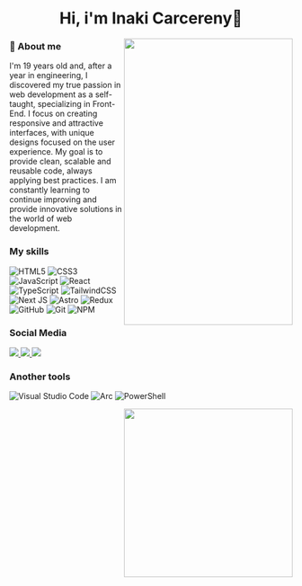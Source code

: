<h1 align='center'>Hi, i'm Inaki Carcereny🚀</h1>

<p>
  <img align="right" height=510px width=300px src='https://media1.giphy.com/media/v1.Y2lkPTc5MGI3NjExaGl2NTNwamxkOGQ2MXhxeGVydHI0MWdlYXIxNXJ1MXlqOXZhNTczYiZlcD12MV9pbnRlcm5hbF9naWZfYnlfaWQmY3Q9Zw/rRUkyPRSt4JdKXT30P/giphy.webp'>
</p>

<h3>
  👾 About me
</h3>

I'm 19 years old and, after a year in engineering, I discovered my true passion in web development as a self-taught, specializing in Front-End. I focus on creating responsive and attractive interfaces, with unique designs focused on the user experience. My goal is to provide clean, scalable and reusable code, always applying best practices. I am constantly learning to continue improving and provide innovative solutions in the world of web development.

<h3>
  My skills
</h3>

![HTML5](https://img.shields.io/badge/html5-%23E34F26.svg?style=for-the-badge&logo=html5&logoColor=white)
![CSS3](https://img.shields.io/badge/css3-%231572B6.svg?style=for-the-badge&logo=css3&logoColor=white)
![JavaScript](https://img.shields.io/badge/javascript-%23323330.svg?style=for-the-badge&logo=javascript&logoColor=%23F7DF1E)
![React](https://img.shields.io/badge/react-%2320232a.svg?style=for-the-badge&logo=react&logoColor=%2361DAFB)
![TypeScript](https://img.shields.io/badge/typescript-%23007ACC.svg?style=for-the-badge&logo=typescript&logoColor=white)
![TailwindCSS](https://img.shields.io/badge/tailwindcss-%2338B2AC.svg?style=for-the-badge&logo=tailwind-css&logoColor=white)
![Next JS](https://img.shields.io/badge/Next-black?style=for-the-badge&logo=next.js&logoColor=white)
![Astro](https://img.shields.io/badge/astro-%232C2052.svg?style=for-the-badge&logo=astro&logoColor=white)
![Redux](https://img.shields.io/badge/redux-%23593d88.svg?style=for-the-badge&logo=redux&logoColor=white)
![GitHub](https://img.shields.io/badge/github-%23121011.svg?style=for-the-badge&logo=github&logoColor=white)
![Git](https://img.shields.io/badge/git-%23F05033.svg?style=for-the-badge&logo=git&logoColor=white)
![NPM](https://img.shields.io/badge/NPM-%23CB3837.svg?style=for-the-badge&logo=npm&logoColor=white)

<h3>
  Social Media
</h3>

<div>
  <a href="https://www.instagram.com/inaki.carce/">
<img src="https://img.shields.io/badge/Instagram-%23E4405F.svg?style=for-the-badge&logo=Instagram&logoColor=white">
</a>
<a href="https://x.com/Inaki_Dev">
<img src="https://img.shields.io/badge/X-%23000000.svg?style=for-the-badge&logo=X&logoColor=white">
</a>
<a href="https://www.linkedin.com/in/i%C3%B1aki-carcereny-77b555316/">
<img src="https://img.shields.io/badge/linkedin-%230077B5.svg?style=for-the-badge&logo=linkedin&logoColor=white">
</a>
</div>

<h3>
  Another tools
</h3>

![Visual Studio Code](https://img.shields.io/badge/Visual%20Studio%20Code-0078d7.svg?style=for-the-badge&logo=visual-studio-code&logoColor=white)
![Arc](https://img.shields.io/badge/Arc-000000?style=for-the-badge&logo=arc&logoColor=white)
![PowerShell](https://img.shields.io/badge/PowerShell-%235391FE.svg?style=for-the-badge&logo=powershell&logoColor=white)

<p>
  <img width=300px align="right" src="https://github-readme-stats.vercel.app/api?username=InakiCarcereny&show_icons=true&hide_border=true" />
</p>
